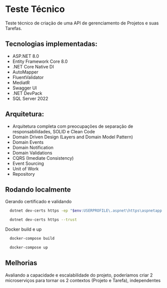
# Teste Técnico

Teste técnico de criação de uma API de gerenciamento de Projetos e suas Tarefas.

## Tecnologias implementadas:

- ASP.NET 8.0 
- Entity Framework Core 8.0
- .NET Core Native DI
- AutoMapper
- FluentValidator
- MediatR
- Swagger UI 
- .NET DevPack
- SQL Server 2022


## Arquitetura:

- Arquitetura completa com preocupações de separação de responsabilidades, SOLID e Clean Code
- Domain Driven Design (Layers and Domain Model Pattern)
- Domain Events
- Domain Notification
- Domain Validations
- CQRS (Imediate Consistency)
- Event Sourcing
- Unit of Work
- Repository
## Rodando localmente

Gerando certificado e validando

```bash
  dotnet dev-certs https -ep "$env:USERPROFILE\.aspnet\https\aspnetapp.pfx"  -p $CREDENTIAL_PLACEHOLDER$
```
```bash
  dotnet dev-certs https --trust   
```

Docker build e up

```bash
  docker-compose build   
```
```bash
  docker-compose up
```


## Melhorias

Avaliando a capacidade e escalabilidade do projeto, poderíamos criar 2 microserviços para tornar os 2 contextos (Projeto e Tarefa), independentes
